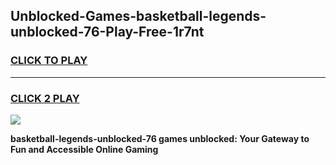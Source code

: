 
## Unblocked-Games-basketball-legends-unblocked-76-Play-Free-1r7nt
<h3>
<a href="https://premium76.site?title=basketball-legends-unblocked-76&ref=18A1">CLICK TO PLAY</a></h3>
<hr>

<h3>
<a href="https://premium76.site?title=basketball-legends-unblocked-76&ref=18A1">CLICK 2 PLAY</a>
  
</h3>

<a href="https://premium76.site?title=basketball-legends-unblocked-76&ref=18A1"><img src="https://clearcache.store/games.png"></a>


**basketball-legends-unblocked-76 games unblocked: Your Gateway to Fun and Accessible Online Gaming**
